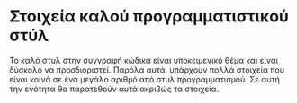 # Στοιχεία καλού προγραμματιστικού στύλ

Το καλό στυλ στην συγγραφή κώδικα είναι υποκειμενικό θέμα και είναι δύσκολο να
προσδιοριστεί. Παρόλα αυτά, υπάρχουν πολλά στοιχεία που είναι κοινά σε ένα μεγάλο
αριθμό από στυλ προγραμματισμού. Σε αυτή την ενότητα θα παρατεθούν αυτά ακριβώς τα
στοιχεία.

